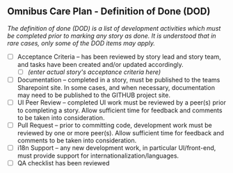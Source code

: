 ## Omnibus Care Plan - Definition of Done (DOD)

*The definition of done (DOD) is a list of development activities which must be completed prior to marking any story as done. It is understood that in rare cases, only some of the DOD items may apply.*

- [ ] Acceptance Criteria – has been reviewed by story lead and story team, and tasks have been created and/or updated accordingly.
  - [ ] *(enter actual story's acceptance criteria here)*
- [ ] Documentation – completed in a story, must be published to the teams Sharepoint site. In some cases, and when necessary, documentation may need to be published to the GITHUB project site.
- [ ] UI Peer Review – completed UI work must be reviewed by a peer(s) prior to completing a story. Allow sufficient time for feedback and comments to be taken into consideration.
- [ ] Pull Request – prior to committing code, development work must be reviewed by one or more peer(s). Allow sufficient time for feedback and comments to be taken into consideration. 
- [ ] i18n Support – any new development work, in particular UI/front-end, must provide support for internationalization/languages.
- [ ] QA checklist has been reviewed
